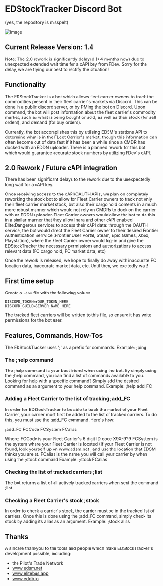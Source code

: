 # EDStockTracker Discord Bot
(yes, the repository is misspelt)

![image](https://user-images.githubusercontent.com/6062471/122630789-6d27e380-d094-11eb-9554-d185af5b69d2.png)


## Current Release Version: 1.4
Note: The 2.0 rework is significantly delayed (>4 months now) due to unexpected extended wait time for a cAPI key from FDev. Sorry for the delay, we are trying our best to rectify the situation!

## Functionality

The EDStockTracker is a bot which allows fleet carrier owners to track the commodities present in their fleet carrier's markets via Discord. This can be done in a public discord server, or by PMing the bot on Discord. Upon command, the bot will post information about the fleet carrier's commodity market, such as what is being bought or sold, as well as their stock (for sell orders), and demand (for buy orders).

Currently, the bot accomplishes this by utilising EDSM's stations API to determine what is in the FLeet Carrier's market, though this information can often become out of date fast if it has been a while since a CMDR has docked with an EDDN uploader. There is a planned rework for this bot which would guarantee accurate stock numbers by utilizing FDev's cAPI.

## 2.0 Rework / Future cAPI integration

There has been significant delays to the rework due to the unexpectedly long wait for a cAPI key.

Once receiving access to the cAPI/OAUTH APIs, we plan on completely reworking the stock bot to allow for Fleet Carrier owners to track not only their fleet carrier market stock, but also their cargo hold contents in a much more robust manner which would not rely on CMDRs to dock on the carrier with an EDDN uploader.
Fleet Carrier owners would allow the bot to do this in a similar manner that they allow Inara and other cAPI enabled Elite:Dangerous services to access their cAPI data: through the OAUTH service, the bot would direct the Fleet Carrier owner to their desired Frontier Authentication Serrvice (Frontier User Portal, Steam, Epic Games, Xbox, Playstation), where the Fleet Carrier owner would log-in and give the EDStockTracker the necessary permissions and authorizations to access relevant data (FC cargo hold, FC market data, etc)

Once the rework is released, we hope to finally do away with inaccurate FC location data, inaccurate market data, etc. Until then, we excitedly wait!

## First time setup
Create a `.env` file with the following values:

```
DISCORD_TOKEN=YOUR_TOKEN_HERE
DISCORD_GUILD=SERVER_NAME_HERE
```

The tracked fleet carriers will be written to this file, so ensure it has write permissions for the bot user.

## Features, Commands, How-Tos
The EDStockTracker uses ';' as a prefix for commands. Example: ;ping

### The ;help command
The ;help command is your best friend when using the bot. By simply using the ;help command, you can find a list of commands available to you.
Looking for help with a specific command? Simply add the desired command as an argument to your help command. Example: ;help add_FC

### Adding a Fleet Carrier to the list of tracking ;add_FC
In order for EDStockTracker to be able to track the market of your Fleet Carrier, your carrier must first be added to the list of tracked carriers. To do this, you must use the ;add_FC command. Here's how:

;add_FC FCCode FCSystem FCalias
  
  Where:
  FCCode is your Fleet Carrier's 6 digit ID code X9X-9Y9
  FCSystem is the system where your Fleet Carrier is located (If your Fleet Carrier is not found, look yourself up on www.edsm.net , and use the location that EDSM thinks you are at.
  FCalias is the name you will call your carrier by when using the ;stock command Example: ;stock FCalias

### Checking the list of tracked carriers ;list
The bot returns a list of all actively tracked carriers when sent the command ;list

### Checking a Fleet Carrier's stock ;stock
In order to check a carrier's stock, the carrier must be in the tracked list of carriers. Once this is done using the ;add_FC command, simply check its stock by adding its alias as an argument.
Example: ;stock alias

## Thanks

A sincere thankyou to the tools and people which make EDStockTracker's development possible, including:

- the Pilot's Trade Network
- www.edsm.net
- www.elitebgs.app
- www.eddb.io
